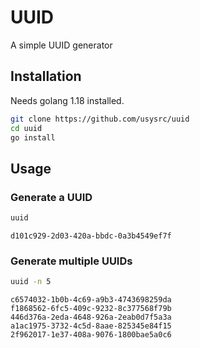 # UUID 
A simple UUID generator

## Installation

Needs golang 1.18 installed.

```bash
git clone https://github.com/usysrc/uuid
cd uuid
go install
```


## Usage

### Generate a UUID

```bash
uuid
```

```
d101c929-2d03-420a-bbdc-0a3b4549ef7f
```

### Generate multiple UUIDs

```bash
uuid -n 5
```

```
c6574032-1b0b-4c69-a9b3-4743698259da
f1868562-6fc5-409c-9232-8c377568f79b
446d376a-2eda-4648-926a-2eab0d7f5a3a
a1ac1975-3732-4c5d-8aae-825345e84f15
2f962017-1e37-408a-9076-1800bae5a0c6
```
